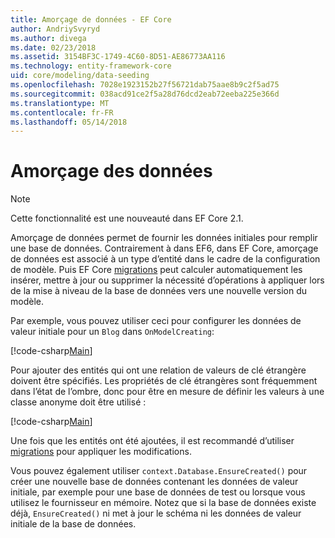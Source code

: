 ```yaml
---
title: Amorçage de données - EF Core
author: AndriySvyryd
ms.author: divega
ms.date: 02/23/2018
ms.assetid: 3154BF3C-1749-4C60-8D51-AE86773AA116
ms.technology: entity-framework-core
uid: core/modeling/data-seeding
ms.openlocfilehash: 7028e1923152b27f56721dab75aae8b9c2f5ad75
ms.sourcegitcommit: 038acd91ce2f5a28d76dcd2eab72eeba225e366d
ms.translationtype: MT
ms.contentlocale: fr-FR
ms.lasthandoff: 05/14/2018
---
```

# <a name="data-seeding"></a>Amorçage des données

> [!NOTE]  
> Cette fonctionnalité est une nouveauté dans EF Core 2.1.

Amorçage de données permet de fournir les données initiales pour remplir une base de données. Contrairement à dans EF6, dans EF Core, amorçage de données est associé à un type d’entité dans le cadre de la configuration de modèle. Puis EF Core [migrations](xref:core/managing-schemas/migrations/index) peut calculer automatiquement les insérer, mettre à jour ou supprimer la nécessité d’opérations à appliquer lors de la mise à niveau de la base de données vers une nouvelle version du modèle.

Par exemple, vous pouvez utiliser ceci pour configurer les données de valeur initiale pour un `Blog` dans `OnModelCreating`:

[!code-csharp[Main](../../../samples/core/DataSeeding/DataSeedingContext.cs?name=BlogSeed)]

Pour ajouter des entités qui ont une relation de valeurs de clé étrangère doivent être spécifiés. Les propriétés de clé étrangères sont fréquemment dans l’état de l’ombre, donc pour être en mesure de définir les valeurs à une classe anonyme doit être utilisé :

[!code-csharp[Main](../../../samples/core/DataSeeding/DataSeedingContext.cs?name=PostSeed)]

Une fois que les entités ont été ajoutées, il est recommandé d’utiliser [migrations](xref:core/managing-schemas/migrations/index) pour appliquer les modifications. 

Vous pouvez également utiliser `context.Database.EnsureCreated()` pour créer une nouvelle base de données contenant les données de valeur initiale, par exemple pour une base de données de test ou lorsque vous utilisez le fournisseur en mémoire. Notez que si la base de données existe déjà, `EnsureCreated()` ni met à jour le schéma ni les données de valeur initiale de la base de données.
